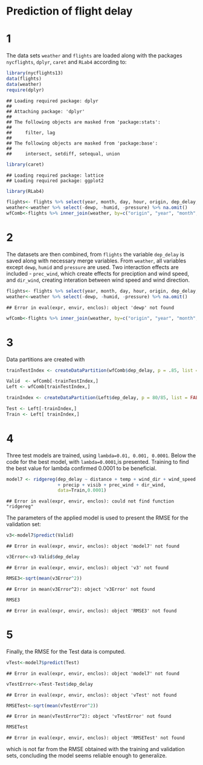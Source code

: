 Prediction of flight delay
========================================================

# 1

The data sets `weather` and `flights` are loaded along with the packages `nycflights`, `dplyr`, `caret` and `RLab4` according to:

```r
library(nycflights13)
data(flights)
data(weather)
require(dplyr)
```

```
## Loading required package: dplyr
## 
## Attaching package: 'dplyr'
## 
## The following objects are masked from 'package:stats':
## 
##     filter, lag
## 
## The following objects are masked from 'package:base':
## 
##     intersect, setdiff, setequal, union
```

```r
library(caret)
```

```
## Loading required package: lattice
## Loading required package: ggplot2
```

```r
library(RLab4)

flights<- flights %>% select(year, month, day, hour, origin, dep_delay, arr_delay, distance) %>% na.omit()
weather<-weather %>% select(-dewp, -humid, -pressure) %>% na.omit()
wfComb<-flights %>% inner_join(weather, by=c("origin", "year", "month", "day", "hour")) %>% mutate("prec_wind"=precip*wind_speed, "dir_wind"=wind_dir*wind_speed) 
```


# 2
The datasets are then combined, from `flights` the variable `dep_delay` is saved along with necessary merge variables. From `weather`, all variables except `dewp`, `humid` and `pressure` are used. Two interaction effects are 
included - `prec_wind`, which create effects for preciption and wind speed, and `dir_wind`, creating interation between wind speed and wind direction.


```r
flights<- flights %>% select(year, month, day, hour, origin, dep_delay, arr_delay, distance) %>% na.omit()
weather<-weather %>% select(-dewp, -humid, -pressure) %>% na.omit()
```

```
## Error in eval(expr, envir, enclos): object 'dewp' not found
```

```r
wfComb<-flights %>% inner_join(weather, by=c("origin", "year", "month", "day", "hour")) %>% mutate("prec_wind"=precip*wind_speed, "dir_wind"=wind_dir*wind_speed) 
```


# 3
Data partitions are created with

```r
trainTestIndex <- createDataPartition(wfComb$dep_delay, p = .85, list = FALSE,times = 1)

Valid  <- wfComb[-trainTestIndex,]
Left <- wfComb[trainTestIndex,]

trainIndex <- createDataPartition(Left$dep_delay, p = 80/85, list = FALSE,times = 1)

Test <- Left[-trainIndex,]
Train <- Left[ trainIndex,] 
```

# 4
Three test models are trained, using `lambda=0.01, 0.001, 0.0001`. Below the code for the best model, with `lambda=0.0001`,is presented. Training to find the best value for lambda confirmed 0.0001 to be beneficial.


```r
model7 <- ridgereg(dep_delay ~ distance + temp + wind_dir + wind_speed
                   + precip + visib + prec_wind + dir_wind,
                   data=Train,0.0001)
```

```
## Error in eval(expr, envir, enclos): could not find function "ridgereg"
```


The parameters of the applied model is used to present the RMSE for the validation set:

```r
v3<-model7$predict(Valid)
```

```
## Error in eval(expr, envir, enclos): object 'model7' not found
```

```r
v3Error<-v3-Valid$dep_delay
```

```
## Error in eval(expr, envir, enclos): object 'v3' not found
```

```r
RMSE3<-sqrt(mean(v3Error^2))
```

```
## Error in mean(v3Error^2): object 'v3Error' not found
```

```r
RMSE3
```

```
## Error in eval(expr, envir, enclos): object 'RMSE3' not found
```

# 5
Finally, the RMSE for the Test data is computed.

```r
vTest<-model7$predict(Test)
```

```
## Error in eval(expr, envir, enclos): object 'model7' not found
```

```r
vTestError<-vTest-Test$dep_delay
```

```
## Error in eval(expr, envir, enclos): object 'vTest' not found
```

```r
RMSETest<-sqrt(mean(vTestError^2))
```

```
## Error in mean(vTestError^2): object 'vTestError' not found
```

```r
RMSETest
```

```
## Error in eval(expr, envir, enclos): object 'RMSETest' not found
```
which is not far from the RMSE obtained with the training and validation sets, concluding the model seems reliable enough to generalize.

